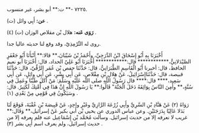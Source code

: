 ٧٢٢٥ -** ت:** أبو بشر، غير منسوب.

**عن:** أَبِي وائل (ت) .

**رَوَى عَنه:** هلال بْن مقلاص الوزان (ت) (٤) .

روى له التِّرْمِذِيّ، وقد وقع لنا حديثه عاليا جدا.

أَخْبَرَنَا بِهِ أَبُو إِسْحَاقَ ابْنُ الدَّرَجِيِّ، وأَحْمَدُ بْنُ شَيْبَانَ،** قالا:** أَنْبَأَنَا أَبُو جَعْفَرٍ الصَّيْدَلانِيُّ،************ قال:************ أَخْبَرَنَا أَبُو عَلِيّ الحداد، قال: أَخْبَرَنَا أبو نعيم الحافظ، قال: أخبرنا أَبُو الْقَاسِمِ الطَّبَرَانِيُّ، قال: حَدَّثَنَا حفص بْن عُمَر الرَّقِّيّ، قال: حَدَّثَنَا قبيصة، قال: حَدَّثَنَاإِسْرَائِيلُ، عَنْ هِلالِ بْنِ مِقْلاصٍ، عَن أَبِي بِشْرٍ، عَن أَبِي وائِلٍ، عَن أَبِي سَعِيد،**** قال:**** قال رَسُولُ اللَّهِ صلى الله عَلَيْهِ وسَلَّمَ: مَنْ أَكَلَ طَيِّبًا وعَمِلَ فِي سُنَّةٍ،** وأَمِنَ النَّاسُ بِوَائِقَهُ دَخَلَ الْجَنَّةَ" قَالُوا:** يَا رَسُولَ اللَّهِ إِنَّ هَذَا فِي أُمَّتِكَ لَكَثِيرٌ. قال: وسَيَكُونُ فِي قَوْمِي مِنْ بَعْدِي (١) .

رَوَاهُ (٢) عَنْ هَنَّادِ بْنِ السَّرِيِّ وأَبِي زُرْعَةَ الرَّازِيِّ وغَيْرِ واحِدٍ، عَنْ قَبِيصَةَ بْنِ عُقْبَةَ، فَوَقَعَ لَنَا بَدَلا عَالِيًا بِدَرَجَتَيْنِ. وعن عباس الدوري عن يحيى بْن أَبي بكير عَنْ إسرائيل،** وَقَال:** غريب لا نعرفه إلا من حديث إسرائيل. وسألت مُحَمَّد بْن إِسْمَاعِيل عنه فلم يعرفه إلا من حديث إسرائيل، ولم يعرف اسم أَبِي بشر (٣) .